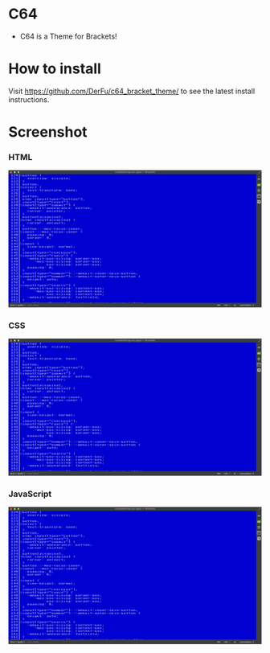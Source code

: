 # C64

* C64 is a Theme for Brackets!


# How to install

Visit https://github.com/DerFu/c64_bracket_theme/ to see the latest install instructions.


# Screenshot

### HTML

![HTML Screenshot](https://github.com/DerFu/c64_bracket_theme/blob/master/HTML.png)

### CSS

![CSS Screenshot](https://github.com/DerFu/c64_bracket_theme/blob/master/CSS.png)

### JavaScript

![JS Screenshot](https://github.com/DerFu/c64_bracket_theme/blob/master/JS.png)
